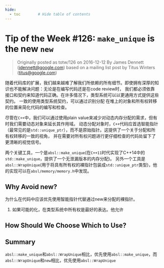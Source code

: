 ```yaml
---
hide:
  - toc        # Hide table of contents
---
```

# Tip of the Week #126: `make_unique` is the new `new`

> Originally posted as totw/126 on 2016-12-12
> By James Dennett (jdennett@google.com) based on a mailing list post by Titus Winters (titus@google.com)

随着代码库的扩展，我们越来越难了解我们所依赖的所有细节。即使拥有深厚的知识也不能解决问题：无论是在编写代码还是在code review时，
我们都必须依靠接口和契约来知道代码正确。在许多情况下，类型系统可以以更通用方式提供这些契约。 一致的使用类型系统契约，可以通过识别分配
在堆上的对象和所有权转移的位置来简化代码的编写和检查。

尽管在`C++`中，我们可以通过使用plain value来减少对动态内存分配的需求，但有时我们需要动态对象来延长其作用域。
动态分配对象时，`C++`代码应首选智能指针（最常见的是`std::unique_ptr`），而不是原始指针。这提供了一个关于分配和所有权转移的一致的视角，
并在需要对所有权问题进行更仔细检查的代码处留下了更清晰的视觉信号。

两个关键工具，一个是`absl::make_unique`(在`C++11`时代实现了C++14中的`std::make_unique`，提供了一个无泄漏版本的内存分配)。
另外一个工具是`absl::WrapUnique`(用于将具有所有权的裸指针包装成`std::unique_ptr`类型)，他的实现可以在`absl/memory/memory.h`中发现。

## Why Avoid new?

为什么在代码中应该优先使用智能指针代替通过new来分配的裸指针。

1. 如果可能的化，在类型系统中所有权是最好的表达。他允许


## How Should We Choose Which to Use?

## Summary

`absl::make_unique`和`absl::WrapUnique`相比，优先使用`absl::make_unique`，而`absl::WrapUnique`和`new`相比，优先使用`absl::WrapUnique`

